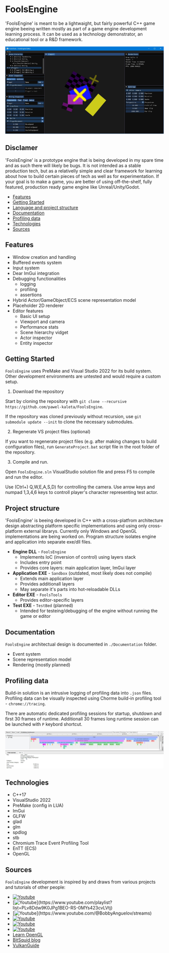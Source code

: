 # FoolsEngine

'FoolsEngine' is meant to be a lightwaight, but fairly powerful C++ game engine beeing written mostly as part of a game engine development learning process. It can be used as a technology demonstrator, an educational tool or a R&D framework.

![FoolsTools - FoolsEngine's editor](./Documentation/FoolsTools.jpg)

## Disclamer
'FoolsEngine' is a prototype engine that is being developed in my spare time and as such there will likely be bugs. It is not intended as a stable production tech, but as a relativelly simple and clear framework for learning about how to build certain pieces of tech as well as for experimentation.
If your goal is to make a game, you are better of using off-the-shelf, fully featured, production ready game engine like Unreal/Unity/Godot.

* [Features](#Features)
* [Getting Started](#Getting-Started)
* [Language and project structure](#Language-and-project-structure)
* [Documentation](#Documentation)
* [Profiling data](#Profiling)
* [Technologies](#Technologies)
* [Sources](#Sources)

## Features
- Window creation and handling
- Buffered events system
- Input system
- Dear ImGui integration
- Debugging functionalities
	- logging
	- profiling
	- assertions
- Hybrid Actor/GameObject/ECS scene representation model
- Placeholder 2D renderer
- Editor features
	- Basic UI setup
	- Viewport and camera
	- Performance stats
	- Scene hierarchy vidget
	- Actor inspector
	- Entity inspector 

## Getting Started
`FoolsEngine` uses PreMake and Visual Studio 2022 for its build system.
Other development environments are untested and would require a custom setup.

1. Download the repository

Start by cloning the repository with `git clone --recursive https://github.com/pawel-kaleta/FoolsEngine`.

If the repository was cloned previously without recursion, use `git submodule update --init` to clone the necessary submodules.

2. Regenerate VS project files (optional)

If you want to regenerate project files (e.g. after making changes to build configuration files), run `GenerateProject.bat` script file in the root folder of the repository.

3. Compile and run.

Open `FoolsEngine.sln` VisualStudio solution file and press F5 to compile and run the editor.

Use (Ctrl+) Q,W,E,A,S,D) for controlling the camera.
Use arrow keys and numpad 1,3,4,6 keys to controll player's character representing test actor.

## Project structure
'FoolsEngine' is beeing developed in C++ with a cross-platfrom architecture design abstracting platform specific implementations and using only cross-platform external librarys. Currently only Windows and OpenGL implementations are being worked on.
Program structure isolates engine and application into separate exe/dll files.
- **Engine DLL** - `FoolsEngine`
	- Implements IoC (inversion of control) using layers stack
	- Includes entry point
	- Provides core layers: main application layer, ImGui layer
- **Application EXE** - `Sandbox` (outdated, most likely does not compile)
	- Extends main application layer
	- Provides additionall layers
	- May separate it's parts into hot-reloadable DLLs
- **Editor EXE** - `FoolsTools`
	- Provides editor-specific layers
- **Test EXE** - `TestBed` (planned)
	- Intended for testeing/debugging of the engine without running the game or editor

## Documentation

`FoolsEngine` architectual design is documented in `./Documentation` folder.
- Event system
- Scene representation model
- Rendering (mostly planned)

## Profiling data

Build-in solution is an intrusive logging of profiling data into `.json` files. Profiling data can be visually inspected using Chorme build-in profiling tool - `chrome://tracing`.

There are automatic dedicated profiling sessions for startup, shutdown and first 30 frames of runtime. Additionall 30 frames long runtime session can be launched with `P` keybord shortcut.

![FoolsTools - FoolsEngine's editor](./Documentation/Profiler.jpg)

## Technologies
- C++17
- VisualStudio 2022
- PreMake (config in LUA) 
- ImGui
- GLFW
- glad
- glm
- spdlog
- stb
- Chromium Trace Event Profiling Tool
- EnTT (ECS)
- OpenGL

## Sources
`FoolsEngine` development is inspired by and draws from various projects and tutorials of other people:
- [![Youtube](https://img.shields.io/badge/The_Cherno_—_Game_Engine_Series--red.svg?style=social&logo=youtube)](https://www.youtube.com/playlist?list=PLlrATfBNZ98dC-V-N3m0Go4deliWHPFwT)
- [![Youtube](https://img.shields.io/badge/Travis_Vroman_—_Vulkan_Game_Engine_Series_Written_in_C_(Kohi_Game_Engine)--red.svg?style=social&logo=youtube)](https://www.youtube.com/playlist?list=PLv8Ddw9K0JPg1BEO-RS-0MYs423cvLVtj)
- [![Youtube](https://img.shields.io/badge/Bobby_Anguelov_—_Esoterica_(previously_Kruger)--red.svg?style=social&logo=youtube)](https://www.youtube.com/@BobbyAnguelov/streams)
- [![Youtube](https://img.shields.io/badge/Cem_Yuksel_—_Interactive_Computer_Graphics--red.svg?style=social&logo=youtube)](https://www.youtube.com/playlist?list=PLplnkTzzqsZS3R5DjmCQsqupu43oS9CFN)
- [![Youtube](https://img.shields.io/badge/Game_Engine_Series_—_Primal_Engine--red.svg?style=social&logo=youtube)](www.youtube.com/@GameEngineSeries)
- [![Youtube](https://img.shields.io/badge/Molly_Rocket_—_Handmade_Hero--red.svg?style=social&logo=youtube)](https://www.youtube.com/@MollyRocket/featured)
- [Learn OpenGL](https://learnopengl.com/)
- [BitSquid blog](https://bitsquid.blogspot.com/)
- [VulkanGuide](https://vkguide.dev/)
